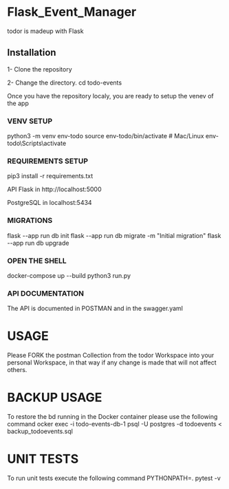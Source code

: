 # Flask_Event_Manager
todor is madeup with Flask

## Installation
1- Clone the repository

2- Change the directory.
cd todo-events

Once you have the repository localy, you are ready to setup the venev of  the app

### VENV SETUP
python3 -m venv env-todo
source env-todo/bin/activate   # Mac/Linux
env-todo\Scripts\activate 

### REQUIREMENTS SETUP
pip3 install -r requirements.txt

API Flask in http://localhost:5000

PostgreSQL in localhost:5434

### MIGRATIONS
flask --app run db init
flask --app run db migrate -m "Initial migration"
flask --app run db upgrade

### OPEN THE SHELL
docker-compose up --build
python3 run.py

### API DOCUMENTATION
The API is documented in POSTMAN and in the swagger.yaml

# USAGE
Please FORK the postman Collection from the todor Workspace into your personal Workspace, in that way if any change is made that will not affect others.

# BACKUP USAGE
To restore the bd running in the Docker container please use the following command
ocker exec -i todo-events-db-1 psql -U postgres -d todoevents < backup_todoevents.sql

# UNIT TESTS
To run unit tests execute the following command
PYTHONPATH=. pytest -v
